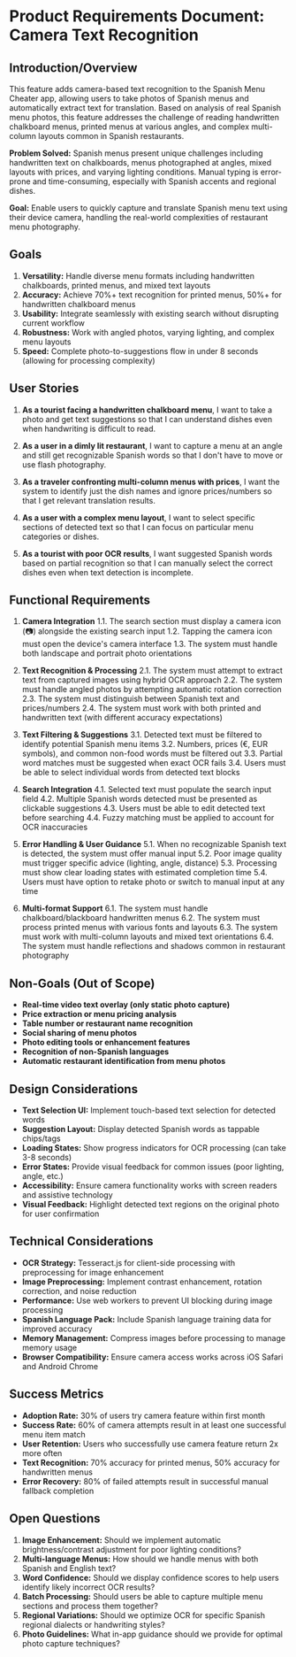 # Product Requirements Document: Camera Text Recognition

## Introduction/Overview

This feature adds camera-based text recognition to the Spanish Menu Cheater app, allowing users to take photos of Spanish menus and automatically extract text for translation. Based on analysis of real Spanish menu photos, this feature addresses the challenge of reading handwritten chalkboard menus, printed menus at various angles, and complex multi-column layouts common in Spanish restaurants.

**Problem Solved:** Spanish menus present unique challenges including handwritten text on chalkboards, menus photographed at angles, mixed layouts with prices, and varying lighting conditions. Manual typing is error-prone and time-consuming, especially with Spanish accents and regional dishes.

**Goal:** Enable users to quickly capture and translate Spanish menu text using their device camera, handling the real-world complexities of restaurant menu photography.

## Goals

1. **Versatility:** Handle diverse menu formats including handwritten chalkboards, printed menus, and mixed text layouts
2. **Accuracy:** Achieve 70%+ text recognition for printed menus, 50%+ for handwritten chalkboard menus
3. **Usability:** Integrate seamlessly with existing search without disrupting current workflow
4. **Robustness:** Work with angled photos, varying lighting, and complex menu layouts
5. **Speed:** Complete photo-to-suggestions flow in under 8 seconds (allowing for processing complexity)

## User Stories

1. **As a tourist facing a handwritten chalkboard menu**, I want to take a photo and get text suggestions so that I can understand dishes even when handwriting is difficult to read.

2. **As a user in a dimly lit restaurant**, I want to capture a menu at an angle and still get recognizable Spanish words so that I don't have to move or use flash photography.

3. **As a traveler confronting multi-column menus with prices**, I want the system to identify just the dish names and ignore prices/numbers so that I get relevant translation results.

4. **As a user with a complex menu layout**, I want to select specific sections of detected text so that I can focus on particular menu categories or dishes.

5. **As a tourist with poor OCR results**, I want suggested Spanish words based on partial recognition so that I can manually select the correct dishes even when text detection is incomplete.

## Functional Requirements

1. **Camera Integration**
   1.1. The search section must display a camera icon (📷) alongside the existing search input
   1.2. Tapping the camera icon must open the device's camera interface
   1.3. The system must handle both landscape and portrait photo orientations

2. **Text Recognition & Processing**
   2.1. The system must attempt to extract text from captured images using hybrid OCR approach
   2.2. The system must handle angled photos by attempting automatic rotation correction
   2.3. The system must distinguish between Spanish text and prices/numbers
   2.4. The system must work with both printed and handwritten text (with different accuracy expectations)

3. **Text Filtering & Suggestions**
   3.1. Detected text must be filtered to identify potential Spanish menu items
   3.2. Numbers, prices (€, EUR symbols), and common non-food words must be filtered out
   3.3. Partial word matches must be suggested when exact OCR fails
   3.4. Users must be able to select individual words from detected text blocks

4. **Search Integration**
   4.1. Selected text must populate the search input field
   4.2. Multiple Spanish words detected must be presented as clickable suggestions
   4.3. Users must be able to edit detected text before searching
   4.4. Fuzzy matching must be applied to account for OCR inaccuracies

5. **Error Handling & User Guidance**
   5.1. When no recognizable Spanish text is detected, the system must offer manual input
   5.2. Poor image quality must trigger specific advice (lighting, angle, distance)
   5.3. Processing must show clear loading states with estimated completion time
   5.4. Users must have option to retake photo or switch to manual input at any time

6. **Multi-format Support**
   6.1. The system must handle chalkboard/blackboard handwritten menus
   6.2. The system must process printed menus with various fonts and layouts
   6.3. The system must work with multi-column layouts and mixed text orientations
   6.4. The system must handle reflections and shadows common in restaurant photography

## Non-Goals (Out of Scope)

- **Real-time video text overlay (only static photo capture)**
- **Price extraction or menu pricing analysis**
- **Table number or restaurant name recognition**
- **Social sharing of menu photos**
- **Photo editing tools or enhancement features**
- **Recognition of non-Spanish languages**
- **Automatic restaurant identification from menu photos**

## Design Considerations

- **Text Selection UI:** Implement touch-based text selection for detected words
- **Suggestion Layout:** Display detected Spanish words as tappable chips/tags
- **Loading States:** Show progress indicators for OCR processing (can take 3-8 seconds)
- **Error States:** Provide visual feedback for common issues (poor lighting, angle, etc.)
- **Accessibility:** Ensure camera functionality works with screen readers and assistive technology
- **Visual Feedback:** Highlight detected text regions on the original photo for user confirmation

## Technical Considerations

- **OCR Strategy:** Tesseract.js for client-side processing with preprocessing for image enhancement
- **Image Preprocessing:** Implement contrast enhancement, rotation correction, and noise reduction
- **Performance:** Use web workers to prevent UI blocking during image processing
- **Spanish Language Pack:** Include Spanish language training data for improved accuracy
- **Memory Management:** Compress images before processing to manage memory usage
- **Browser Compatibility:** Ensure camera access works across iOS Safari and Android Chrome

## Success Metrics

- **Adoption Rate:** 30% of users try camera feature within first month
- **Success Rate:** 60% of camera attempts result in at least one successful menu item match
- **User Retention:** Users who successfully use camera feature return 2x more often
- **Text Recognition:** 70% accuracy for printed menus, 50% accuracy for handwritten menus
- **Error Recovery:** 80% of failed attempts result in successful manual fallback completion

## Open Questions

1. **Image Enhancement:** Should we implement automatic brightness/contrast adjustment for poor lighting conditions?
2. **Multi-language Menus:** How should we handle menus with both Spanish and English text?
3. **Word Confidence:** Should we display confidence scores to help users identify likely incorrect OCR results?
4. **Batch Processing:** Should users be able to capture multiple menu sections and process them together?
5. **Regional Variations:** Should we optimize OCR for specific Spanish regional dialects or handwriting styles?
6. **Photo Guidelines:** What in-app guidance should we provide for optimal photo capture techniques?